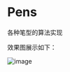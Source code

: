 # Pens
各种笔型的算法实现

效果图展示如下：

![image](https://github.com/doubledouble123/Pens/blob/master/%E6%95%88%E6%9E%9C%E5%9B%BE/show.png)
